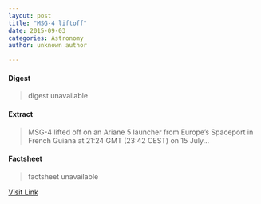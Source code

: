 ```yaml
---
layout: post
title: "MSG-4 liftoff"
date: 2015-09-03
categories: Astronomy
author: unknown author

---
```



#### Digest
>digest unavailable

#### Extract
>MSG-4 lifted off on an Ariane 5 launcher from Europe’s Spaceport in French Guiana at 21:24 GMT (23:42 CEST) on 15 July...

#### Factsheet
>factsheet unavailable

[Visit Link](http://www.esa.int/ESA_Multimedia/Images/2015/07/MSG-4_liftoff5)



